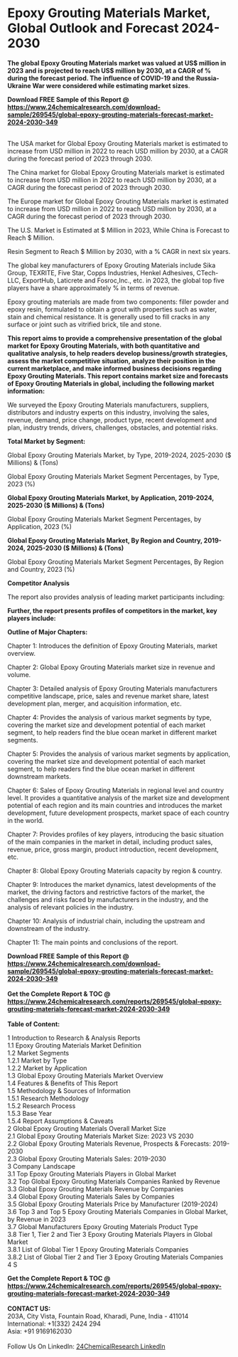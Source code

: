 <h1>Epoxy Grouting Materials Market, Global Outlook and Forecast 2024-2030</h1><p><strong>The global Epoxy Grouting Materials market was valued at US$ million in 2023 and is projected to reach US$ million by 2030, at a CAGR of % during the forecast period. The influence of COVID-19 and the Russia-Ukraine War were considered while estimating market sizes</strong>.</p><p>
</p><p></p><div><b>Download FREE Sample of this Report @ 
            <a href="https://www.24chemicalresearch.com/download-sample/269545/global-epoxy-grouting-materials-forecast-market-2024-2030-349">
            https://www.24chemicalresearch.com/download-sample/269545/global-epoxy-grouting-materials-forecast-market-2024-2030-349</a></b></div><br><p>
</p><p>The USA market for Global Epoxy Grouting Materials market is estimated to increase from USD million in 2022 to reach USD million by 2030, at a CAGR during the forecast period of 2023 through 2030.</p><p>
</p><p>The China market for Global Epoxy Grouting Materials market is estimated to increase from USD million in 2022 to reach USD million by 2030, at a CAGR during the forecast period of 2023 through 2030.</p><p>
</p><p>The Europe market for Global Epoxy Grouting Materials market is estimated to increase from USD million in 2022 to reach USD million by 2030, at a CAGR during the forecast period of 2023 through 2030.</p><p>
</p><p>The U.S. Market is Estimated at $ Million in 2023, While China is Forecast to Reach $ Million.</p><p>
Resin Segment to Reach $ Million by 2030, with a % CAGR in next six years.</p><p>
The global key manufacturers of Epoxy Grouting Materials include Sika Group, TEXRITE, Five Star, Copps Industries, Henkel Adhesives, CTech-LLC, ExportHub, Laticrete and Fosroc,Inc., etc. in 2023, the global top five players have a share approximately % in terms of revenue.</p><p>
Epoxy grouting materials are made from two components: filler powder and epoxy resin, formulated to obtain a grout with properties such as water, stain and chemical resistance. It is generally used to fill cracks in any surface or joint such as vitrified brick, tile and stone.</p><p>
<strong>This report aims to provide a comprehensive presentation of the global market for Epoxy Grouting Materials, with both quantitative and qualitative analysis, to help readers develop business/growth strategies, assess the market competitive situation, analyze their position in the current marketplace, and make informed business decisions regarding Epoxy Grouting Materials. This report contains market size and forecasts of Epoxy Grouting Materials in global, including the following market information:</strong></p><p>
</p><p>
</p><p>We surveyed the Epoxy Grouting Materials manufacturers, suppliers, distributors and industry experts on this industry, involving the sales, revenue, demand, price change, product type, recent development and plan, industry trends, drivers, challenges, obstacles, and potential risks.</p><p>
<strong>Total Market by Segment:</strong></p><p>
Global Epoxy Grouting Materials Market, by Type, 2019-2024, 2025-2030 ($ Millions) &amp; (Tons)</p><p>
Global Epoxy Grouting Materials Market Segment Percentages, by Type, 2023 (%)</p><p>
</p><p>
</p><p><strong>Global Epoxy Grouting Materials Market, by Application, 2019-2024, 2025-2030 ($ Millions) &amp; (Tons)</strong></p><p>
Global Epoxy Grouting Materials Market Segment Percentages, by Application, 2023 (%)</p><p>
</p><p>
</p><p><strong>Global Epoxy Grouting Materials Market, By Region and Country, 2019-2024, 2025-2030 ($ Millions) &amp; (Tons)</strong></p><p>
Global Epoxy Grouting Materials Market Segment Percentages, By Region and Country, 2023 (%)</p><p>
</p><p>
</p><p><strong>Competitor Analysis</strong></p><p>
The report also provides analysis of leading market participants including:</p><p>
</p><p>
</p><p><strong>Further, the report presents profiles of competitors in the market, key players include:</strong></p><p>
</p><p>
</p><p><strong>Outline of Major Chapters:</strong></p><p>
Chapter 1: Introduces the definition of Epoxy Grouting Materials, market overview.</p><p>
Chapter 2: Global Epoxy Grouting Materials market size in revenue and volume.</p><p>
Chapter 3: Detailed analysis of Epoxy Grouting Materials manufacturers competitive landscape, price, sales and revenue market share, latest development plan, merger, and acquisition information, etc.</p><p>
Chapter 4: Provides the analysis of various market segments by type, covering the market size and development potential of each market segment, to help readers find the blue ocean market in different market segments.</p><p>
Chapter 5: Provides the analysis of various market segments by application, covering the market size and development potential of each market segment, to help readers find the blue ocean market in different downstream markets.</p><p>
Chapter 6: Sales of Epoxy Grouting Materials in regional level and country level. It provides a quantitative analysis of the market size and development potential of each region and its main countries and introduces the market development, future development prospects, market space of each country in the world.</p><p>
Chapter 7: Provides profiles of key players, introducing the basic situation of the main companies in the market in detail, including product sales, revenue, price, gross margin, product introduction, recent development, etc.</p><p>
Chapter 8: Global Epoxy Grouting Materials capacity by region &amp; country.</p><p>
Chapter 9: Introduces the market dynamics, latest developments of the market, the driving factors and restrictive factors of the market, the challenges and risks faced by manufacturers in the industry, and the analysis of relevant policies in the industry.</p><p>
Chapter 10: Analysis of industrial chain, including the upstream and downstream of the industry.</p><p>
Chapter 11: The main points and conclusions of the report.</p><div><b>Download FREE Sample of this Report @ 
            <a href="https://www.24chemicalresearch.com/download-sample/269545/global-epoxy-grouting-materials-forecast-market-2024-2030-349">
            https://www.24chemicalresearch.com/download-sample/269545/global-epoxy-grouting-materials-forecast-market-2024-2030-349</a></b></div><br><div><b>Get the Complete Report & TOC @ 
            <a href="https://www.24chemicalresearch.com/reports/269545/global-epoxy-grouting-materials-forecast-market-2024-2030-349">
            https://www.24chemicalresearch.com/reports/269545/global-epoxy-grouting-materials-forecast-market-2024-2030-349</a></b></div><br>
            <b>Table of Content:</b><p>1 Introduction to Research & Analysis Reports<br />
    1.1 Epoxy Grouting Materials Market Definition<br />
    1.2 Market Segments<br />
        1.2.1 Market by Type<br />
        1.2.2 Market by Application<br />
    1.3 Global Epoxy Grouting Materials Market Overview<br />
    1.4 Features & Benefits of This Report<br />
    1.5 Methodology & Sources of Information<br />
        1.5.1 Research Methodology<br />
        1.5.2 Research Process<br />
        1.5.3 Base Year<br />
        1.5.4 Report Assumptions & Caveats<br />
2 Global Epoxy Grouting Materials Overall Market Size<br />
    2.1 Global Epoxy Grouting Materials Market Size: 2023 VS 2030<br />
    2.2 Global Epoxy Grouting Materials Revenue, Prospects & Forecasts: 2019-2030<br />
    2.3 Global Epoxy Grouting Materials Sales: 2019-2030<br />
3 Company Landscape<br />
    3.1 Top Epoxy Grouting Materials Players in Global Market<br />
    3.2 Top Global Epoxy Grouting Materials Companies Ranked by Revenue<br />
    3.3 Global Epoxy Grouting Materials Revenue by Companies<br />
    3.4 Global Epoxy Grouting Materials Sales by Companies<br />
    3.5 Global Epoxy Grouting Materials Price by Manufacturer (2019-2024)<br />
    3.6 Top 3 and Top 5 Epoxy Grouting Materials Companies in Global Market, by Revenue in 2023<br />
    3.7 Global Manufacturers Epoxy Grouting Materials Product Type<br />
    3.8 Tier 1, Tier 2 and Tier 3 Epoxy Grouting Materials Players in Global Market<br />
        3.8.1 List of Global Tier 1 Epoxy Grouting Materials Companies<br />
        3.8.2 List of Global Tier 2 and Tier 3 Epoxy Grouting Materials Companies<br />
4 S</p><div><b>Get the Complete Report & TOC @ 
            <a href="https://www.24chemicalresearch.com/reports/269545/global-epoxy-grouting-materials-forecast-market-2024-2030-349">
            https://www.24chemicalresearch.com/reports/269545/global-epoxy-grouting-materials-forecast-market-2024-2030-349</a></b></div><br><b>CONTACT US:</b><br>
            203A, City Vista, Fountain Road, Kharadi, Pune, India - 411014<br>
            International: +1(332) 2424 294<br>
            Asia: +91 9169162030 <br><br>
            Follow Us On LinkedIn: <a href="https://www.linkedin.com/company/24chemicalresearch/">24ChemicalResearch LinkedIn</a>